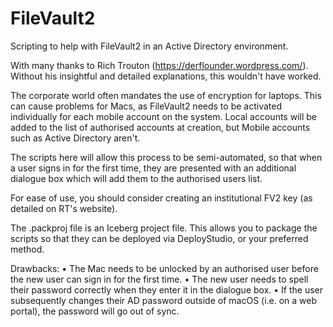 # FileVault2
Scripting to help with FileVault2 in an Active Directory environment.

With many thanks to Rich Trouton (https://derflounder.wordpress.com/).
Without his insightful and detailed explanations, this wouldn't have
worked.

The corporate world often mandates the use of encryption for laptops.
This can cause problems for Macs, as FileVault2 needs to be activated
individually for each mobile account on the system. Local accounts will
be added to the list of authorised accounts at creation, but Mobile
accounts such as Active Directory aren't.

The scripts here will allow this process to be semi-automated, so that
when a user signs in for the first time, they are presented with an
additional dialogue box which will add them to the authorised users
list.

For ease of use, you should consider creating an institutional FV2 key
(as detailed on RT's website).

The .packproj file is an Iceberg project file. This allows you to
package the scripts so that they can be deployed via DeployStudio, or
your preferred method.

Drawbacks: 
• The Mac needs to be unlocked by an authorised user before
the new user can sign in for the first time. 
• The new user needs to spell their password correctly when they enter
 it in the dialogue box. 
• If the user subsequently changes their AD password outside of macOS
(i.e. on a web portal), the password will go out of sync.